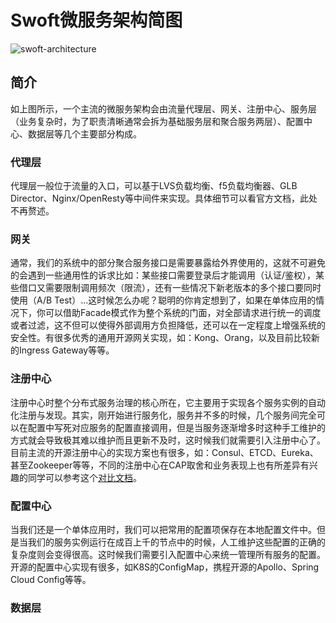 # Swoft微服务架构简图
![swoft-architecture](../image/best/architecture.png)

## 简介
如上图所示，一个主流的微服务架构会由流量代理层、网关、注册中心、服务层（业务复杂时，为了职责清晰通常会拆为基础服务层和聚合服务两层）、配置中心、数据层等几个主要部分构成。

### 代理层
代理层一般位于流量的入口，可以基于LVS负载均衡、f5负载均衡器、GLB Director、Nginx/OpenResty等中间件来实现。具体细节可以看官方文档，此处不再赘述。

### 网关
通常，我们的系统中的部分聚合服务接口是需要暴露给外界使用的，这就不可避免的会遇到一些通用性的诉求比如：某些接口需要登录后才能调用（认证/鉴权），某些借口又需要限制调用频次（限流），还有一些情况下新老版本的多个接口要同时使用（A/B Test）...这时候怎么办呢？聪明的你肯定想到了，如果在单体应用的情况下，你可以借助Facade模式作为整个系统的门面，对全部请求进行统一的调度或者过滤，这不但可以使得外部调用方负担降低，还可以在一定程度上增强系统的安全性。有很多优秀的通用开源网关实现，如：Kong、Orang，以及目前比较新的Ingress Gateway等等。

### 注册中心
注册中心时整个分布式服务治理的核心所在，它主要用于实现各个服务实例的自动化注册与发现。其实，刚开始进行服务化，服务并不多的时候，几个服务间完全可以在配置中写死对应服务的配置直接调用，但是当服务逐渐增多时这种手工维护的方式就会导致极其难以维护而且更新不及时，这时候我们就需要引入注册中心了。目前主流的开源注册中心的实现方案也有很多，如：Consul、ETCD、Eureka、甚至Zookeeper等等，不同的注册中心在CAP取舍和业务表现上也有所差异有兴趣的同学可以参考这个[对比文档](https://luyiisme.github.io/2017/04/22/spring-cloud-service-discovery-products/)。

### 配置中心
当我们还是一个单体应用时，我们可以把常用的配置项保存在本地配置文件中。但是当我们的服务实例运行在成百上千的节点中的时候，人工维护这些配置的正确的复杂度则会变得很高。这时候我们需要引入配置中心来统一管理所有服务的配置。开源的配置中心实现有很多，如K8S的ConfigMap，携程开源的Apollo、Spring Cloud Config等等。

### 数据层

